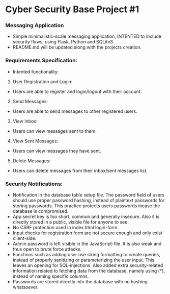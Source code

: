 # Cyber Security Base Project #1

### Messaging Application

- Simple minimalistic-scale messaging application, INTENTED to include security flaws, using Flask, Python and SQLite3.
- README.md will be updated along with the projects creation.

### Requirements Specification:

- Intented functionality:

1. User Registration and Login:

- Users are able to register and login/logout with their account.

2. Send Messages:

- Users are able to send messages to other registered users.

3. View Inbox:

- Users can view messages sent to them.

4. View Sent Messages:

- Users can view messages they have sent.

5. Delete Messages:

- Users can delete messages from their inbox/sent messages list.

### Security Notifications:

- Notification in the database table setup file. The password field of users should use proper password hashing, instead of plaintext passwords for storing passwords. This practice protects users passwords incase the database is compromised.
- App secret key is too short, common and generally insecure. Also it is directly stored in a public, visible file for anyone to see.
- No CSRF protection used in index.html login-form.
- Input checks for registration form are not secure enough and only exist client-side.
- Admin password is left visible in the JavaScript-file. It is also weak and thus open to brute force attacks.
- Functions such as adding user use string formatting to create queries, instead of properly sanitizing or parameterizing the user input. This leaves an opening for SQL-injections. Also added extra security-related information related to
fetching data from the database, namely using (*), instead of naming specific columns.
- Passwords are stored directly into the database with no hashing whatsoever.
